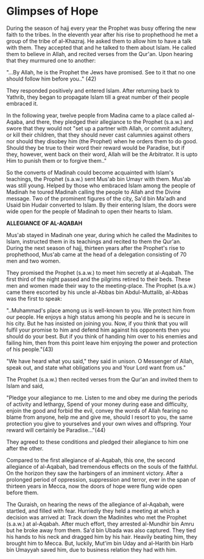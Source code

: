 Glimpses of Hope
================

During the season of hajj every year the Prophet was busy offering the
new faith to the tribes. In the eleventh year after his rise to
prophethood he met a group of the tribe of al-Khazraj. He asked them to
allow him to have a talk with them. They accepted that and he talked to
them about Islam. He called them to believe in Allah, and recited verses
from the Qur'an. Upon hearing that they murmured one to another:

"...By Allah, he is the Prophet the Jews have promised. See to it that
no one should follow him before you.." (42)

They responded positively and entered Islam. After returning back to
Yathrib, they began to propagate Islam till a great number of their
people embraced it.

In the following year, twelve people from Madina came to a place called
al-Aqaba, and there, they pledged their allegiance to the Prophet
(s.a.w.) and swore that they would not "set up a partner with Allah, or
commit adultery, or kill their children, that they should never cast
calumnies against others nor should they disobey him (the Prophet) when
he orders them to do good. Should they be true to their word their
reward would be Paradise, but if they, however, went back on their word,
Allah will be the Arbitrator. It is upto Him to punish them or to
forgive them.."

So the converts of Madinah could become acquainted with Islam's
teachings, the Prophet (s.a.w.) sent Mus'ab bin Umayr with them. Mus'ab
was still young. Helped by those who embraced Islam among the people of
Madinah he toured Madinah calling the people to Allah and the Divine
message. Two of the prominent figures of the city, Sa'd bin Ma'adh and
Usaid bin Hudair converted to Islam. By their entering Islam, the doors
were wide open for the people of Madinah to open their hearts to
Islam.

**ALLEGIANCE OF AL-AQABAH**

Mus'ab stayed in Madinah one year, during which he called the Madinites
to Islam, instructed them in its teachings and recited to them the
Qur'an. During the next season of hajj, thirteen years after the
Prophet's rise to prophethood, Mus'ab came at the head of a delegation
consisting of 70 men and two women.

They promised the Prophet (s.a.w.) to meet him secretly at al-Aqabah.
The first third of the night passed and the pilgrims retired to their
beds. These men and women made their way to the meeting-place. The
Prophet (s.a.w.) came there escorted by his uncle al-Abbas bin
Abdul-Muttalib, al-Abbas was the first to speak:

"..Muhammad's place among us is well-known to you. We protect him from
our people. He enjoys a high status among his people and he is secure in
his city. But he has insisted on joining you. Now, if you think that you
will fulfil your promise to him and defend him against his opponents
then you should do your best. But if you think of handing him over to
his enemies and failing him, then from this point leave him enjoying the
power and protection of his people."(43)

"We have heard what you said," they said in unison. O Messenger of
Allah, speak out, and state what obligations you and Your Lord want from
us."

The Prophet (s.a.w.) then recited verses from the Qur'an and invited
them to Islam and said,

"Pledge your allegiance to me. Listen to me and obey me during the
periods of activity and lethargy, Spend of your money during ease and
difficulty, enjoin the good and forbid the evil, convey the words of
Allah fearing no blame from anyone, help me and give me, should I resort
to you, the same protection you give to yourselves and your own wives
and offspring. Your reward will certainly be Paradise..."(44)

They agreed to these conditions and pledged their allegiance to him one
after the other.

Compared to the first allegiance of al-Aqabah, this one, the second
allegiance of al-Aqabah, bad tremendous effects on the souls of the
faithful. On the horizon they saw the harbingers of an imminent victory.
After a prolonged period of oppression, suppression and terror, ever in
the span of thirteen years in Mecca, now the doors of hope were flung
wide open before them.

The Quraish, on hearing the news of the allegiance of al-Aqabah, were
startled, and filled with fear. Hurriedly they held a meeting at which a
decision was arrived at: Track down the Madinites who met the Prophet
(s.a.w.) at al-Aqabah. After much effort, they arrested al-Mundhir bin
Amru but he broke away from them. Sa'd bin Ubada was also captured. They
tied his hands to his neck and dragged him by his hair. Heavily beating
him, they brought him to Mecca. But, luckily, Mut'im bin Uday and
al-Harith bin Harb bin Umayyah saved him, due to business relation they
had with him.



